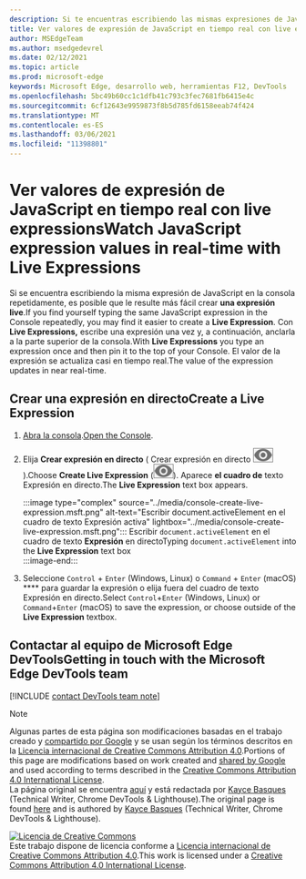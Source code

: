 ```yaml
---
description: Si te encuentras escribiendo las mismas expresiones de JavaScript en la consola repetidamente, prueba Live Expressions en su lugar.
title: Ver valores de expresión de JavaScript en tiempo real con live expressions
author: MSEdgeTeam
ms.author: msedgedevrel
ms.date: 02/12/2021
ms.topic: article
ms.prod: microsoft-edge
keywords: Microsoft Edge, desarrollo web, herramientas F12, DevTools
ms.openlocfilehash: 5bc49b60cc1c1dfb41c793c3fec7681fb6415e4c
ms.sourcegitcommit: 6cf12643e9959873f8b5d785fd6158eeab74f424
ms.translationtype: MT
ms.contentlocale: es-ES
ms.lasthandoff: 03/06/2021
ms.locfileid: "11398801"
---
```

<!-- Copyright Kayce Basques 

   Licensed under the Apache License, Version 2.0 (the "License");
   you may not use this file except in compliance with the License.
   You may obtain a copy of the License at

       https://www.apache.org/licenses/LICENSE-2.0

   Unless required by applicable law or agreed to in writing, software
   distributed under the License is distributed on an "AS IS" BASIS,
   WITHOUT WARRANTIES OR CONDITIONS OF ANY KIND, either express or implied.
   See the License for the specific language governing permissions and
   limitations under the License.  -->

# <a name="watch-javascript-expression-values-in-real-time-with-live-expressions"></a><span data-ttu-id="df4cf-104">Ver valores de expresión de JavaScript en tiempo real con live expressions</span><span class="sxs-lookup"><span data-stu-id="df4cf-104">Watch JavaScript expression values in real-time with Live Expressions</span></span>  

<span data-ttu-id="df4cf-105">Si se encuentra escribiendo la misma expresión de JavaScript en la consola repetidamente, es posible que le resulte más fácil crear **una expresión live**.</span><span class="sxs-lookup"><span data-stu-id="df4cf-105">If you find yourself typing the same JavaScript expression in the Console repeatedly, you may find it easier to create a **Live Expression**.</span></span>  <span data-ttu-id="df4cf-106">Con **Live Expressions,** escribe una expresión una vez y, a continuación, anclarla a la parte superior de la consola.</span><span class="sxs-lookup"><span data-stu-id="df4cf-106">With **Live Expressions** you type an expression once and then pin it to the top of your Console.</span></span>  <span data-ttu-id="df4cf-107">El valor de la expresión se actualiza casi en tiempo real.</span><span class="sxs-lookup"><span data-stu-id="df4cf-107">The value of the expression updates in near real-time.</span></span>  

## <a name="create-a-live-expression"></a><span data-ttu-id="df4cf-108">Crear una expresión en directo</span><span class="sxs-lookup"><span data-stu-id="df4cf-108">Create a Live Expression</span></span>  

1.  <span data-ttu-id="df4cf-109">[Abra la consola][DevToolsConsoleReferenceOpenConsole].</span><span class="sxs-lookup"><span data-stu-id="df4cf-109">[Open the Console][DevToolsConsoleReferenceOpenConsole].</span></span>  
1.  <span data-ttu-id="df4cf-110">Elija **Crear expresión en directo** \( Crear expresión en directo ![ ][ImageCreateLiveExpressionIcon] \).</span><span class="sxs-lookup"><span data-stu-id="df4cf-110">Choose **Create Live Expression** \(![Create Live Expression][ImageCreateLiveExpressionIcon]\).</span></span>  <span data-ttu-id="df4cf-111">Aparece **el cuadro de** texto Expresión en directo.</span><span class="sxs-lookup"><span data-stu-id="df4cf-111">The **Live Expression** text box appears.</span></span>  
    
    :::image type="complex" source="../media/console-create-live-expression.msft.png" alt-text="Escribir document.activeElement en el cuadro de texto Expresión activa" lightbox="../media/console-create-live-expression.msft.png":::
       <span data-ttu-id="df4cf-113">Escribir `document.activeElement` en el cuadro de texto **Expresión** en directo</span><span class="sxs-lookup"><span data-stu-id="df4cf-113">Typing `document.activeElement` into the **Live Expression** text box</span></span>  
    :::image-end:::  
    
1.  <span data-ttu-id="df4cf-114">Seleccione `Control` + `Enter` \(Windows, Linux\) o `Command` + `Enter` \(macOS\) \*\*\*\* para guardar la expresión o elija fuera del cuadro de texto Expresión en directo.</span><span class="sxs-lookup"><span data-stu-id="df4cf-114">Select `Control`+`Enter` \(Windows, Linux\) or `Command`+`Enter` \(macOS\) to save the expression, or choose outside of the **Live Expression** textbox.</span></span>  

## <a name="getting-in-touch-with-the-microsoft-edge-devtools-team"></a><span data-ttu-id="df4cf-115">Contactar al equipo de Microsoft Edge DevTools</span><span class="sxs-lookup"><span data-stu-id="df4cf-115">Getting in touch with the Microsoft Edge DevTools team</span></span>  

[!INCLUDE [contact DevTools team note](../includes/contact-devtools-team-note.md)]  

<!-- image links -->  

[ImageCreateLiveExpressionIcon]: ../media/create-live-expression-icon.msft.png  

<!-- links -->  

[DevToolsConsoleReferenceOpenConsole]: ./reference.md#open-the-console "Abra la consola: referencia de consola | Microsoft Docs"  

> [!NOTE]
> <span data-ttu-id="df4cf-117">Algunas partes de esta página son modificaciones basadas en el trabajo creado y [compartido por Google][GoogleSitePolicies] y se usan según los términos descritos en la [Licencia internacional de Creative Commons Attribution 4.0][CCA4IL].</span><span class="sxs-lookup"><span data-stu-id="df4cf-117">Portions of this page are modifications based on work created and [shared by Google][GoogleSitePolicies] and used according to terms described in the [Creative Commons Attribution 4.0 International License][CCA4IL].</span></span>  
> <span data-ttu-id="df4cf-118">La página original se encuentra [aquí](https://developers.google.com/web/tools/chrome-devtools/console/live-expressions) y está redactada por [Kayce Basques][KayceBasques] \(Technical Writer, Chrome DevTools \& Lighthouse\).</span><span class="sxs-lookup"><span data-stu-id="df4cf-118">The original page is found [here](https://developers.google.com/web/tools/chrome-devtools/console/live-expressions) and is authored by [Kayce Basques][KayceBasques] \(Technical Writer, Chrome DevTools \& Lighthouse\).</span></span>  

[![Licencia de Creative Commons][CCby4Image]][CCA4IL]  
<span data-ttu-id="df4cf-120">Este trabajo dispone de licencia conforme a [Licencia internacional de Creative Commons Attribution 4.0][CCA4IL].</span><span class="sxs-lookup"><span data-stu-id="df4cf-120">This work is licensed under a [Creative Commons Attribution 4.0 International License][CCA4IL].</span></span>  

[CCA4IL]: https://creativecommons.org/licenses/by/4.0  
[CCby4Image]: https://i.creativecommons.org/l/by/4.0/88x31.png  
[GoogleSitePolicies]: https://developers.google.com/terms/site-policies  
[KayceBasques]: https://developers.google.com/web/resources/contributors/kaycebasques  
